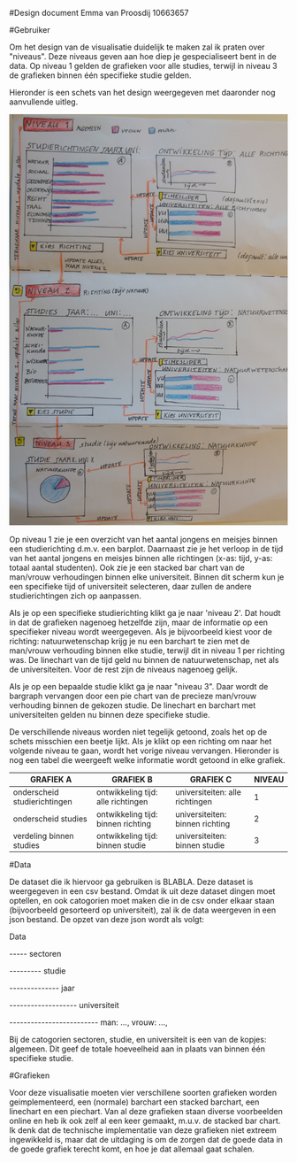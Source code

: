 #Design document
Emma van Proosdij 10663657

#Gebruiker

Om het design van de visualisatie duidelijk te maken zal ik praten over "niveaus". Deze niveaus geven aan hoe diep je gespecialiseert bent in de data.
Op niveau 1 gelden de grafieken voor alle studies, terwijl in niveau 3 de grafieken binnen één specifieke studie gelden.

Hieronder is een schets van het design weergegeven met daaronder nog aanvullende uitleg. 

![](doc/technisch_plan.jpg)

Op niveau 1 zie je een overzicht van het aantal jongens en meisjes binnen een studierichting d.m.v. een barplot. 
Daarnaast zie je het verloop in de tijd van het aantal jongens en meisjes binnen alle richtingen (x-as: tijd, y-as: totaal aantal studenten). 
Ook zie je een stacked bar chart van de man/vrouw verhoudingen binnen elke universiteit. Binnen dit scherm kun je een specifieke tijd of universiteit selecteren, daar zullen de andere 
studierichtingen zich op aanpassen.

Als je op een specifieke studierichting klikt ga je naar 'niveau 2'. Dat houdt in dat de grafieken nagenoeg hetzelfde zijn, maar de informatie op een
specifieker niveau wordt weergegeven. Als je bijvoorbeeld kiest voor de richting: natuurwetenschap krijg je nu een barchart te zien met de man/vrouw
verhouding binnen elke studie, terwijl dit in niveau 1 per richting was. De linechart van de tijd geld nu binnen de natuurwetenschap, net als de universiteiten.
Voor de rest zijn de niveaus nagenoeg gelijk.

Als je op een bepaalde studie klikt ga je naar "niveau 3". Daar wordt de bargraph vervangen door een pie chart van de precieze man/vrouw verhouding binnen
de gekozen studie. De linechart en barchart met universiteiten gelden nu binnen deze specifieke studie.

De verschillende niveaus worden niet tegelijk getoond, zoals het op de schets misschien een beetje lijkt. Als je klikt op een richting om naar het volgende niveau te gaan, wordt het vorige niveau vervangen.
Hieronder is nog een tabel die weergeeft welke informatie wordt getoond in elke grafiek.

| GRAFIEK A                    | GRAFIEK B                          | GRAFIEK C                       | NIVEAU  |  
|------------------------------|------------------------------------|---------------------------------|---------|
| onderscheid studierichtingen | ontwikkeling tijd: alle richtingen | universiteiten: alle richtingen |   1     |
| onderscheid studies          | ontwikkeling tijd: binnen richting | universiteiten: binnen richting |   2     |
| verdeling binnen studies     | ontwikkeling tijd: binnen studie   | universiteiten: binnen studie   |   3     |

#Data

De dataset die ik hiervoor ga gebruiken is BLABLA. Deze dataset is weergegeven in een csv bestand. Omdat ik uit deze dataset dingen moet optellen,
en ook catogorien moet maken die in de csv onder elkaar staan (bijvoorbeeld gesorteerd op universiteit), zal ik de data weergeven in een json bestand.
De opzet van deze json wordt als volgt:

Data

----- sectoren

--------- studie

-------------- jaar

------------------- universiteit

------------------------- man: ..., vrouw: ...,

Bij de catogorien sectoren, studie, en universiteit is een van de kopjes: algemeen. Dit geef de totale hoeveelheid aan in plaats van binnen 
één specifieke studie.

#Grafieken

Voor deze visualisatie moeten vier verschillene soorten grafieken worden geimplementeerd, een (normale) barchart
een stacked barchart, een linechart en een piechart. Van al deze grafieken staan diverse voorbeelden online en
heb ik ook zelf al een keer gemaakt, m.u.v. de stacked bar chart. 
Ik denk dat de technische implementatie van deze grafieken niet extreem ingewikkeld is, maar dat de uitdaging is om de zorgen dat de goede data in de 
goede grafiek terecht komt, en hoe je dat allemaal gaat schalen.


